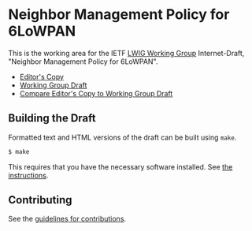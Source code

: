 # Neighbor Management Policy for 6LoWPAN

This is the working area for the IETF [LWIG Working Group](https://datatracker.ietf.org/wg/lwig/documents/) Internet-Draft, "Neighbor Management Policy for 6LoWPAN".

* [Editor's Copy](https://lwig-wg.github.io/lowpan-neighbor-mgmt-policy/#go.draft-ietf-lwig-nbr-mgmt-policy-latest.html)
* [Working Group Draft](https://tools.ietf.org/html/draft-ietf-lwig-nbr-mgmt-policy-latest)
* [Compare Editor's Copy to Working Group Draft](https://lwig-wg.github.io/lowpan-neighbor-mgmt-policy/#go.draft-ietf-lwig-nbr-mgmt-policy-latest.diff)

## Building the Draft

Formatted text and HTML versions of the draft can be built using `make`.

```sh
$ make
```

This requires that you have the necessary software installed.  See
[the instructions](https://github.com/martinthomson/i-d-template/blob/master/doc/SETUP.md).


## Contributing

See the
[guidelines for contributions](https://github.com/lwig-wg/lowpan-neighbor-mgmt-policy/blob/master/CONTRIBUTING.md).
